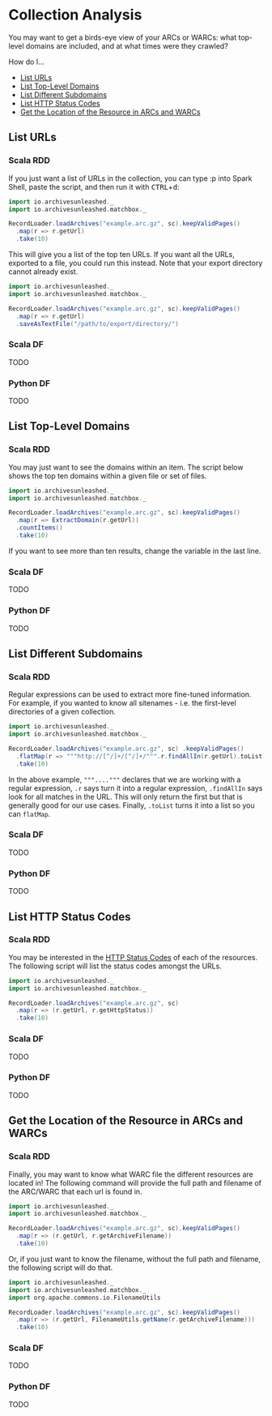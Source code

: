 # Collection Analysis

You may want to get a birds-eye view of your ARCs or WARCs: what top-level domains are included, and at what times were they crawled?

How do I...

- [List URLs](#list-urls)
- [List Top-Level Domains](#list_top-level_domains)
- [List Different Subdomains](#List_Different_Subdomains)
- [List HTTP Status Codes](#List_HTTP_Status_Codes)
- [Get the Location of the Resource in ARCs and WARCs](#Get_the_Location_of_the_Resource_in_ARCs_and_WARCs)

## List URLs

### Scala RDD

If you just want a list of URLs in the collection, you can type :p into Spark Shell, paste the script, and then run it with <kbd>CTRL</kbd>+<kbd>d</kbd>:

```scala
import io.archivesunleashed._
import io.archivesunleashed.matchbox._

RecordLoader.loadArchives("example.arc.gz", sc).keepValidPages()
  .map(r => r.getUrl)
  .take(10)
```

This will give you a list of the top ten URLs. If you want all the URLs, exported to a file, you could run this instead. Note that your export directory cannot already exist.

```scala
import io.archivesunleashed._
import io.archivesunleashed.matchbox._

RecordLoader.loadArchives("example.arc.gz", sc).keepValidPages()
  .map(r => r.getUrl)
  .saveAsTextFile("/path/to/export/directory/")
```

### Scala DF

TODO

### Python DF

TODO

## List Top-Level Domains

### Scala RDD

You may just want to see the domains within an item. The script below shows the top ten domains within a given file or set of files.

```scala
import io.archivesunleashed._
import io.archivesunleashed.matchbox._

RecordLoader.loadArchives("example.arc.gz", sc).keepValidPages()
  .map(r => ExtractDomain(r.getUrl))
  .countItems()
  .take(10)
```

If you want to see more than ten results, change the variable in the last line.

### Scala DF

TODO

### Python DF

TODO

## List Different Subdomains

### Scala RDD

Regular expressions can be used to extract more fine-tuned information. For example, if you wanted to know all sitenames - i.e. the first-level directories of a given collection.

```scala
import io.archivesunleashed._
import io.archivesunleashed.matchbox._

RecordLoader.loadArchives("example.arc.gz", sc) .keepValidPages()
  .flatMap(r => """http://[^/]+/[^/]+/""".r.findAllIn(r.getUrl).toList)
  .take(10)
```

In the above example, `"""...."""` declares that we are working with a regular expression, `.r` says turn it into a regular expression, `.findAllIn` says look for all matches in the URL. This will only return the first but that is generally good for our use cases. Finally, `.toList` turns it into a list so you can `flatMap`.

### Scala DF

TODO

### Python DF

TODO

## List HTTP Status Codes

### Scala RDD

You may be interested in the [HTTP Status Codes](https://en.wikipedia.org/wiki/List_of_HTTP_status_codes) of each of the resources. The following script will list the status codes amongst the URLs.

```scala
import io.archivesunleashed._
import io.archivesunleashed.matchbox._

RecordLoader.loadArchives("example.arc.gz", sc)
  .map(r => (r.getUrl, r.getHttpStatus))
  .take(10)
```

### Scala DF

TODO

### Python DF

TODO

## Get the Location of the Resource in ARCs and WARCs

### Scala RDD

Finally, you may want to know what WARC file the different resources are located in! The following command will provide the full path and filename of the ARC/WARC that each url is found in.

```scala
import io.archivesunleashed._
import io.archivesunleashed.matchbox._

RecordLoader.loadArchives("example.arc.gz", sc).keepValidPages()
  .map(r => (r.getUrl, r.getArchiveFilename))
  .take(10)
```

Or, if you just want to know the filename, without the full path and filename, the following script will do that.

```scala
import io.archivesunleashed._
import io.archivesunleashed.matchbox._
import org.apache.commons.io.FilenameUtils

RecordLoader.loadArchives("example.arc.gz", sc).keepValidPages()
  .map(r => (r.getUrl, FilenameUtils.getName(r.getArchiveFilename)))
  .take(10)
```

### Scala DF

TODO

### Python DF

TODO

